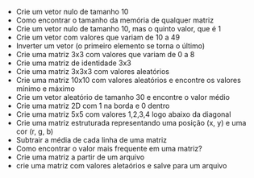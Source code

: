 * Crie um vetor nulo de tamanho 10
* Como encontrar o tamanho da memória de qualquer matriz
* Crie um vetor nulo de tamanho 10, mas o quinto valor, que é 1
* Crie um vetor com valores que variam de 10 a 49
* Inverter um vetor (o primeiro elemento se torna o último)
* Crie uma matriz 3x3 com valores que variam de 0 a 8
* Crie uma matriz de identidade 3x3
* Crie uma matriz 3x3x3 com valores aleatórios
* Crie uma matriz 10x10 com valores aleatórios e encontre os valores mínimo e máximo
* Crie um vetor aleatório de tamanho 30 e encontre o valor médio
* Crie uma matriz 2D com 1 na borda e 0 dentro
* Crie uma matriz 5x5 com valores 1,2,3,4 logo abaixo da diagonal
* Crie uma matriz estruturada representando uma posição (x, y) e uma cor (r, g, b)
* Subtrair a média de cada linha de uma matriz
* Como encontrar o valor mais frequente em uma matriz?
* Crie uma matriz a partir de um arquivo
* crie uma matriz com valores aletaórios e salve para um arquivo
